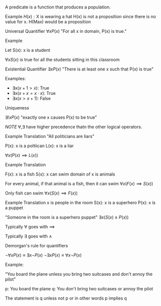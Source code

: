 
A predicate is a function that produces a population.

Example
$H(x):\text{X is wearing a hat}$
H(x) is not a proposition since there is no value for x.
H(Max) would be a proposition

Universal Quantifier
$\forall xP(x)$ "For all x in domain, P(x) is true."

Example

Let S(x): x is a student

$\forall x S(x)$ is true for all the students sitting in this classroom

Existential Quantifier
$\exists xP(x)$ "There is at least one x such that P(x) is true"

Examples:
* $\exists x(x+1>x)$: True
* $\exists x(x+x=x\cdot x)$: True
* $\exists x(x>x+1)$: False

Uniqueness

$\exists!xP(x)$ "exactly one x causes P(x) to be true"

*NOTE*
$\forall,\exists$ have higher precedence thatn the other logical operators.

Example Translation
"All politicians are liars"

P(x): x is a poltiican
L(x): x is a liar

$\forall x(P(x)\implies L(x))$

Example Translation

F(x): x is a fish
S(x): x can swim
domain of x is animals

For every animal, if that animal is a fish, then it can swim
$\forall x(F(x)\implies S(x))$

Only fish can swim
$\forall x(S(x)\implies F(x))$

Example Translation
x is people in the room
S(x): x is a superhero
P(x): x is a puppet

"Someone in the room is a superhero puppet"
$\exists x(S(x)\land P(x))$


Typically $\forall$ goes with $\implies$

Typically $\exists$ goes with $\land$

Demorgan's rule for quantifiers

$\neg \forall xP(x)\equiv \exists x\neg P(x)$
$\neg \exists xP(x)\equiv \forall x\neg P(x)$


Example:

"You board the plane unless you bring two suitcases and don't annoy the pilot"

p: You board the plane
q: You don't bring two suitcases or annoy the pilot

The statement is q unless not p or in other words p implies q